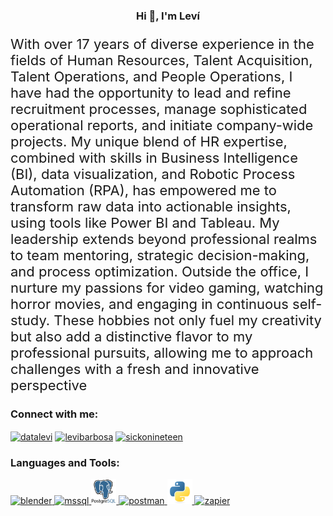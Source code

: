 <h3 align="center">Hi 👋, I'm Leví</h3>
<p style="font-size: 22px; text-align: left;">With over 17 years of diverse experience in the fields of Human Resources, Talent Acquisition, Talent Operations, and People Operations, I have had the opportunity to lead and refine recruitment processes, manage sophisticated operational reports, and initiate company-wide projects. My unique blend of HR expertise, combined with skills in Business Intelligence (BI), data visualization, and Robotic Process Automation (RPA), has empowered me to transform raw data into actionable insights, using tools like Power BI and Tableau. My leadership extends beyond professional realms to team mentoring, strategic decision-making, and process optimization. Outside the office, I nurture my passions for video gaming, watching horror movies, and engaging in continuous self-study. These hobbies not only fuel my creativity but also add a distinctive flavor to my professional pursuits, allowing me to approach challenges with a fresh and innovative perspective</p>



<h3 align="left">Connect with me:</h3>
<p align="left">
<a href="https://twitter.com/datalevi" target="blank"><img align="center" src="https://raw.githubusercontent.com/rahuldkjain/github-profile-readme-generator/master/src/images/icons/Social/twitter.svg" alt="datalevi" height="30" width="40" /></a>
<a href="https://linkedin.com/in/levibarbosa" target="blank"><img align="center" src="https://raw.githubusercontent.com/rahuldkjain/github-profile-readme-generator/master/src/images/icons/Social/linked-in-alt.svg" alt="levibarbosa" height="30" width="40" /></a>
<a href="https://kaggle.com/sickonineteen" target="blank"><img align="center" src="https://raw.githubusercontent.com/rahuldkjain/github-profile-readme-generator/master/src/images/icons/Social/kaggle.svg" alt="sickonineteen" height="30" width="40" /></a>
</p>



<h3 align="left">Languages and Tools:</h3>
<p align="left"> <a href="https://www.blender.org/" target="_blank" rel="noreferrer"> <img src="https://download.blender.org/branding/community/blender_community_badge_white.svg" alt="blender" width="40" height="40"/> </a> <a href="https://www.microsoft.com/en-us/sql-server" target="_blank" rel="noreferrer"> <img src="https://www.svgrepo.com/show/303229/microsoft-sql-server-logo.svg" alt="mssql" width="40" height="40"/> </a> <a href="https://www.postgresql.org" target="_blank" rel="noreferrer"> <img src="https://raw.githubusercontent.com/devicons/devicon/master/icons/postgresql/postgresql-original-wordmark.svg" alt="postgresql" width="40" height="40"/> </a> <a href="https://postman.com" target="_blank" rel="noreferrer"> <img src="https://www.vectorlogo.zone/logos/getpostman/getpostman-icon.svg" alt="postman" width="40" height="40"/> </a> <a href="https://www.python.org" target="_blank" rel="noreferrer"> <img src="https://raw.githubusercontent.com/devicons/devicon/master/icons/python/python-original.svg" alt="python" width="40" height="40"/> </a> <a href="https://zapier.com" target="_blank" rel="noreferrer"> <img src="https://www.vectorlogo.zone/logos/zapier/zapier-icon.svg" alt="zapier" width="40" height="40"/> </a> </p>
